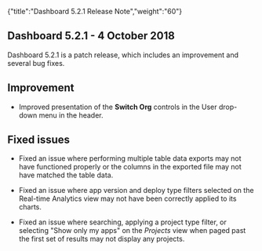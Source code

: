{"title":"Dashboard 5.2.1 Release Note","weight":"60"} 

## Dashboard 5.2.1 - 4 October 2018

Dashboard 5.2.1 is a patch release, which includes an improvement and several bug fixes.

## Improvement

*   Improved presentation of the **Switch Org** controls in the User drop-down menu in the header.
    

## Fixed issues

*   Fixed an issue where performing multiple table data exports may not have functioned properly or the columns in the exported file may not have matched the table data.
    
*   Fixed an issue where app version and deploy type filters selected on the Real-time Analytics view may not have been correctly applied to its charts.
    
*   Fixed an issue where searching, applying a project type filter, or selecting "Show only my apps" on the _Projects_ view when paged past the first set of results may not display any projects.